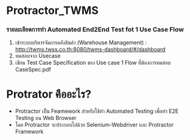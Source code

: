 # Protractor_TWMS 
### รายละเอียดการทำ Automated End2End Test fot 1 Use Case Flow
1. เข้าระบบบริหารจัดการคลังสินค้า (Warehouse Management) : http://twms.twss.co.th:8080/twms-dashboard/#/dashboard
2. ทดสอบจาก Usecase 
3. เขียน Test Case Specification ของ Use case 1 Flow ที่ต้องการทดสอบ CaseSpec.pdf

# Protrator คืออะไร?
- Protractor เป็น Feamework สำหรับใช้ทำ Automated Testing เพื่อทำ E2E Testing บน Web Browser
- โดย Protractor จะประกอบไปด้วย Selenium-Webdriver เเละ Protractor Framework


